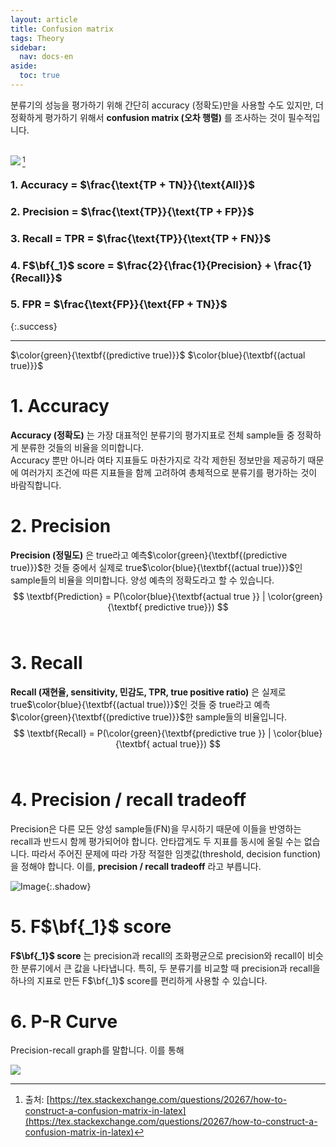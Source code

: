 ```yaml
---
layout: article
title: Confusion matrix
tags: Theory
sidebar:
  nav: docs-en
aside:
  toc: true
---
```


분류기의 성능을 평가하기 위해 간단히 accuracy (정확도)만을 사용할 수도 있지만, 더 정확하게 평가하기 위해서 **confusion matrix (오차 행렬)** 를 조사하는 것이 필수적입니다. <br><br>

<img align='left' src="https://raw.githubusercontent.com/djy-git/djy-git.github.io/master/_posts/assets/confusion_matrix.png">[^1]
### 1. Accuracy = $\frac{\text{TP + TN}}{\text{All}}$
### 2. Precision = $\frac{\text{TP}}{\text{TP + FP}}$
### 3. Recall = TPR = $\frac{\text{TP}}{\text{TP + FN}}$
### 4. F$\bf{_1}$ score = $\frac{2}{\frac{1}{Precision} + \frac{1}{Recall}}$
### 5. FPR = $\frac{\text{FP}}{\text{FP + TN}}$
{:.success}

<!--more-->

---

$\color{green}{\textbf{(predictive true)}}$
$\color{blue}{\textbf{(actual true)}}$

# 1. Accuracy
**Accuracy (정확도)** 는 가장 대표적인 분류기의 평가지표로 전체 sample들 중 정확하게 분류한 것들의 비율을 의미합니다. <br>
Accuracy 뿐만 아니라 여타 지표들도 마찬가지로 각각 제한된 정보만을 제공하기 때문에 여러가지 조건에 따른 지표들을 함께 고려하여 총체적으로 분류기를 평가하는 것이 바람직합니다.

# 2. Precision
**Precision (정밀도)** 은 true라고 예측$\color{green}{\textbf{(predictive true)}}$한 것들 중에서 실제로 true$\color{blue}{\textbf{(actual true)}}$인 sample들의 비율을 의미합니다. 양성 예측의 정확도라고 할 수 있습니다. <br>
$$ \textbf{Prediction} = P(\color{blue}{\textbf{actual true }} | \color{green}{\textbf{ predictive true}}) $$
<br>

# 3. Recall
**Recall (재현율, sensitivity, 민감도, TPR, true positive ratio)** 은 실제로 true$\color{blue}{\textbf{(actual true)}}$인 것들 중 true라고 예측$\color{green}{\textbf{(predictive true)}}$한 sample들의 비율입니다. <br>
$$ \textbf{Recall} = P(\color{green}{\textbf{predictive true }} | \color{blue}{\textbf{ actual true}}) $$
<br>

# 4. Precision / recall tradeoff
Precision은 다른 모든 양성 sample들(FN)을 무시하기 때문에 이들을 반영하는 recall과 반드시 함께 평가되어야 합니다. 안타깝게도 두 지표를 동시에 올릴 수는 없습니다. 따라서 주어진 문제에 따라 가장 적절한 임곗값(threshold, decision function)을 정해야 합니다. 이를, **precision / recall tradeoff** 라고 부릅니다.

![Image](https://raw.githubusercontent.com/djy-git/djy-git.github.io/master/_posts/assets/threshold.png){:.shadow}


# 5. F$\bf{_1}$ score
**F$\bf{_1}$ score** 는 precision과 recall의 조화평균으로 precision와 recall이 비슷한 분류기에서 큰 값을 나타냅니다. 특히, 두 분류기를 비교할 때 precision과 recall을 하나의 지표로 만든 F$\bf{_1}$ score를 편리하게 사용할 수 있습니다. <br>

# 6. P-R Curve
Precision-recall graph를 말합니다. 이를 통해

<img src="https://raw.githubusercontent.com/djy-git/djy-git.github.io/master/_posts/assets/prcurve.png">



[^1]: 출처: [https://tex.stackexchange.com/questions/20267/how-to-construct-a-confusion-matrix-in-latex](https://tex.stackexchange.com/questions/20267/how-to-construct-a-confusion-matrix-in-latex)
